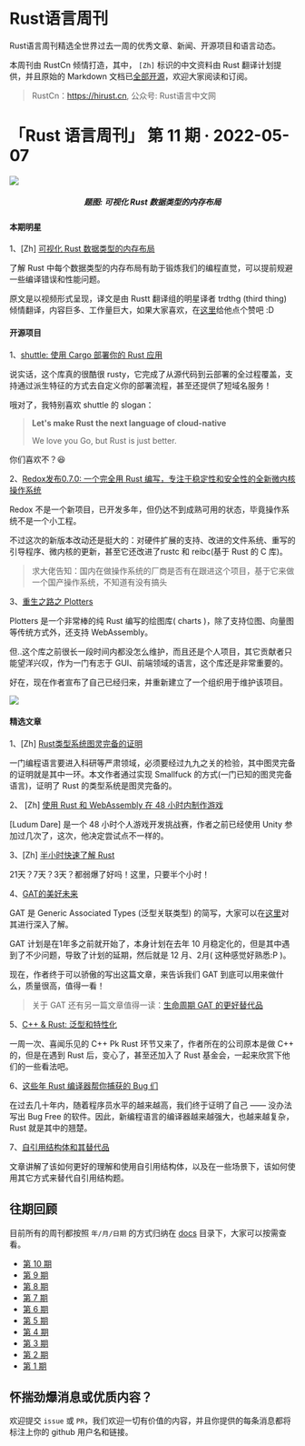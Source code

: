 # Rust语言周刊
Rust语言周刊精选全世界过去一周的优秀文章、新闻、开源项目和语言动态。

本周刊由 RustCn 倾情打造，其中， `[Zh]` 标识的中文资料由 Rust 翻译计划提供，并且原始的 Markdown 文档已[全部开源](https://github.com/rustlang-cn/rustt)，欢迎大家阅读和订阅。

> RustCn：https://hirust.cn, 公众号: Rust语言中文网

# 「Rust 语言周刊」 第 11 期 · 2022-05-07

<img src="https://pic2.zhimg.com/80/v2-6243e39368f24d4193564a701942413f_1440w.png">
<h5 align="center">题图: 可视化 Rust 数据类型的内存布局</h5>

#### 本期明星

1、[Zh] [可视化 Rust 数据类型的内存布局](https://github.com/rustlang-cn/Rustt/blob/main/Articles/%5B2022-05-04%5D%20可视化%20Rust%20各数据类型的内存布局.md)

了解 Rust 中每个数据类型的内存布局有助于锻炼我们的编程直觉，可以提前规避一些编译错误和性能问题。

原文是以视频形式呈现，译文是由 Rustt 翻译组的明星译者 trdthg (third thing) 倾情翻译，内容巨多、工作量巨大，如果大家喜欢，在[这里](https://github.com/trdthg)给他点个赞吧 :D



#### 开源项目
1、[shuttle: 使用 Cargo 部署你的 Rust 应用](https://www.shuttle.rs)

说实话，这个库真的很酷很 rusty，它完成了从源代码到云部署的全过程覆盖，支持通过派生特征的方式去自定义你的部署流程，甚至还提供了短域名服务！

哦对了，我特别喜欢 shuttle 的 slogan：

> **Let's make Rust the next language of cloud-native**
>
> We love you Go, but Rust is just better.

你们喜欢不？😆

2、[Redox发布0.7.0: 一个完全用 Rust 编写，专注于稳定性和安全性的全新微内核操作系统](https://www.redox-os.org/news/release-0.7.0/)

Redox 不是一个新项目，已开发多年，但仍达不到成熟可用的状态，毕竟操作系统不是一个小工程。

不过这次的新版本改动还是挺大的：对硬件扩展的支持、改进的文件系统、重写的引导程序、微内核的更新，甚至它还改进了rustc 和 reibc(基于 Rust 的 C 库)。

> 求大佬告知：国内在做操作系统的厂商是否有在跟进这个项目，基于它来做一个国产操作系统，不知道有没有搞头

3、[重生之路之 Plotters ](https://github.com/plotters-rs/plotters)

Plotters 是一个非常棒的纯 Rust 编写的绘图库( charts )，除了支持位图、向量图等传统方式外，还支持 WebAssembly。

但..这个库之前很长一段时间内都没怎么维护，而且还是个人项目，其它贡献者只能望洋兴叹，作为一门有志于 GUI、前端领域的语言，这个库还是非常重要的。

好在，现在作者宣布了自己已经归来，并重新建立了一个组织用于维护该项目。

<img src="https://pic2.zhimg.com/80/v2-494d0f57300cb3c7950b19b838430dbf_1440w.jpeg" />



#### 精选文章

1、[Zh] [Rust类型系统图灵完备的证明](https://github.com/rustlang-cn/Rustt/blob/main/Articles/%5B2022-05-04%5D%20Rust类型系统图灵完备的证明.md)

一门编程语言要进入科研等严肃领域，必须要经过九九之关的检验，其中图灵完备的证明就是其中一环。本文作者通过实现 Smallfuck 的方式(一门已知的图灵完备语言)，证明了 Rust 的类型系统是图灵完备的。

2、 [Zh] [使用 Rust 和 WebAssembly 在 48 小时内制作游戏](https://github.com/rustlang-cn/Rustt/blob/main/Articles/%5B2022-04-27%5D%20使用%20Rust%20和%20WebAssembly%20在%2048%20小时内制作游戏.md)

[Ludum Dare] 是一个 48 小时个人游戏开发挑战赛，作者之前已经使用 Unity 参加过几次了，这次，他决定尝试点不一样的。

3、[Zh] [半小时快速了解 Rust](https://github.com/rustlang-cn/Rustt/blob/main/Articles/%5B2022-04-28%5D%20半小时快速了解%20Rust.md)

21天？7天？3天？都弱爆了好吗！这里，只要半个小时！

4、[GAT的美好未来](https://jackh726.github.io/rust/2022/05/04/a-shiny-future-with-gats.html)

GAT 是 Generic Associated Types (泛型关联类型) 的简写，大家可以在[这里](https://blog.rust-lang.org/2021/08/03/GATs-stabilization-push.html)对其进行深入了解。

GAT 计划是在1年多之前就开始了，本身计划在去年 10 月稳定化的，但是其中遇到了不少问题，导致了计划的延期，然后就是 12 月、2月( 这种感觉好熟悉:P )。

现在，作者终于可以骄傲的写出这篇文章，来告诉我们 GAT 到底可以用来做什么，质量很高，值得一看！

> 关于 GAT 还有另一篇文章值得一读：[生命周期 GAT 的更好替代品](https://sabrinajewson.org/blog/the-better-alternative-to-lifetime-gats)


5、[C++ & Rust: 泛型和特性化](https://www.tangramvision.com/blog/c-rust-generics-and-specialization)

一周一次、喜闻乐见的 C++ Pk Rust 环节又来了，作者所在的公司原本是做 C++ 的，但是在遇到 Rust 后，变心了，甚至还加入了 Rust 基金会，一起来欣赏下他们的一些看法吧。


6、[这些年 Rust 编译器帮你捕获的 Bug 们](https://kerkour.com/bugs-rust-compiler-helps-prevent)

在过去几十年内，随着程序员水平的越来越高，我们终于证明了自己 —— 没办法写出 Bug Free 的软件。因此，新编程语言的编译器越来越强大，也越来越复杂，Rust 就是其中的翘楚。

7、[自引用结构体和其替代品](https://swatinem.de/blog/self-reference-alternatives/)

文章讲解了该如何更好的理解和使用自引用结构体，以及在一些场景下，该如何使用其它方式来替代自引用结构题。






## 往期回顾

目前所有的周刊都按照 `年/月/日期` 的方式归纳在 [docs](./docs) 目录下，大家可以按需查看。

- [第 10 期](./docs/2022/5月/07.md)
- [第 9 期](./docs/2022/4月/24.md)
- [第 8 期](./docs/2022/4月/15.md)
- [第 7 期](./docs/2022/4月/08.md)
- [第 6 期](./docs/2022/4月/02.md)
- [第 5 期](./docs/2022/3月/25.md)
- [第 4 期](./docs/2022/3月/18.md)
- [第 3 期](./docs/2022/3月/11.md)
- [第 2 期](./docs/2022/3月/04.md)
- [第 1 期](./docs/2022/2月/28.md)


## 怀揣劲爆消息或优质内容？
欢迎提交 `issue` 或 `PR`，我们欢迎一切有价值的内容，并且你提供的每条消息都将标注上你的 github 用户名和链接。
